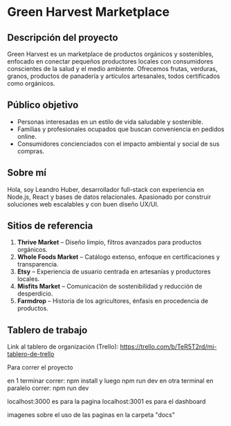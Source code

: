 # Green Harvest Marketplace

## Descripción del proyecto
Green Harvest es un marketplace de productos orgánicos y sostenibles, enfocado en conectar pequeños productores locales con consumidores conscientes de la salud y el medio ambiente. Ofrecemos frutas, verduras, granos, productos de panadería y artículos artesanales, todos certificados como orgánicos.

## Público objetivo
- Personas interesadas en un estilo de vida saludable y sostenible.
- Familias y profesionales ocupados que buscan conveniencia en pedidos online.
- Consumidores concienciados con el impacto ambiental y social de sus compras.

## Sobre mí
Hola, soy Leandro Huber, desarrollador full-stack con experiencia en Node.js, React y bases de datos relacionales. Apasionado por construir soluciones web escalables y con buen diseño UX/UI.

## Sitios de referencia
1. **Thrive Market** – Diseño limpio, filtros avanzados para productos orgánicos.  
2. **Whole Foods Market** – Catálogo extenso, enfoque en certificaciones y transparencia.  
3. **Etsy** – Experiencia de usuario centrada en artesanías y productores locales.  
4. **Misfits Market** – Comunicación de sostenibilidad y reducción de desperdicio.  
5. **Farmdrop** – Historia de los agricultores, énfasis en procedencia de productos.

## Tablero de trabajo
Link al tablero de organización (Trello):
https://trello.com/b/TeR5T2rd/mi-tablero-de-trello

Para correr el proyecto

en 1 terminar correr: npm install y luego npm run dev
en otra terminal en paralelo correr: npm run dev

localhost:3000 es para la pagina
localhost:3001 es para el dashboard

imagenes sobre el uso de las paginas en la carpeta "docs"